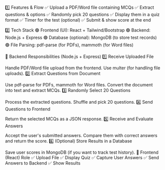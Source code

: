 1️⃣ Features & Flow
✅ Upload a PDF/Word file containing MCQs
✅ Extract questions & options
✅ Randomly pick 20 questions
✅ Display them in a quiz format
✅ Timer for the test (optional)
✅ Submit & show score at the end

2️⃣ Tech Stack
🟢 Frontend (UI): React + Tailwind/Bootstrap
🟢 Backend: Node.js + Express
🟢 Database (optional): MongoDB (to store test records)
🟢 File Parsing: pdf-parse (for PDFs), mammoth (for Word files)

🔹 Backend Responsibilities (Node.js + Express)
1️⃣ Receive Uploaded File

Handle PDF/Word file upload from the frontend.
Use multer (for handling file uploads).
2️⃣ Extract Questions from Document

Use pdf-parse for PDFs, mammoth for Word files.
Convert the document into text and extract MCQs.
3️⃣ Randomly Select 20 Questions

Process the extracted questions.
Shuffle and pick 20 questions.
4️⃣ Send Questions to Frontend

Return the selected MCQs as a JSON response.
5️⃣ Receive and Evaluate Answers

Accept the user's submitted answers.
Compare them with correct answers and return the score.
6️⃣ (Optional) Store Results in a Database

Save user scores in MongoDB (if you want to track test history).
🔹 Frontend (React) Role
✅ Upload File
✅ Display Quiz
✅ Capture User Answers
✅ Send Answers to Backend
✅ Show Results
